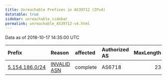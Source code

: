 ```yaml
---
title: Unreachable Prefixes in AS39712 (IPv4)
datatable: true
sidebar: unreachable_sidebar
permalink: unreachable_AS39712-v4.html
---
```


Data as of 2018-10-17 14:35:00 UTC


<div class="datatable-begin"></div>

| Prefix                                                 | Reason                                                                                                | affected   | Authorized AS   |   MaxLength | Anchor                                         |   unreachable /24s |
|:-------------------------------------------------------|:------------------------------------------------------------------------------------------------------|:-----------|:----------------|------------:|:-----------------------------------------------|-------------------:|
| [5.154.186.0/24](https://stat.ripe.net/5.154.186.0/24) | [INVALID ASN](https://rpki-validator.ripe.net/announcement-preview?asn=AS39712&prefix=5.154.186.0/24) | complete   | AS6718          |          23 | [RIPE](unreachable_RIPE_NCC_RPKI_Root-v4.html) |                  1 |

<div class="datatable-end"></div>